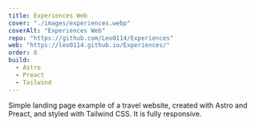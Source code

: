 ```yaml
---
title: Experiences Web
cover: "./images/experiences.webp"
coverAlt: "Experiences Web"
repo: "https://github.com/Leo0114/Experiences"
web: "https://leo0114.github.io/Experiences/"
order: 8
build:
  - Astro
  - Preact
  - Tailwind
---
```


Simple landing page example of a travel website, created with Astro and Preact, and styled with Tailwind CSS. It is fully responsive.
